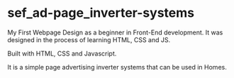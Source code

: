 # sef_ad-page_inverter-systems

 My First Webpage Design as a beginner in Front-End development.
 It was designed in the process of learning HTML, CSS and JS.

 Built with HTML, CSS and Javascript.

 It is a simple page advertising inverter systems that can be used in Homes.

